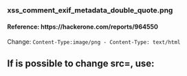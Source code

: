 <h1></h1>

<h3>xss_comment_exif_metadata_double_quote.png</h3>
<h4>Reference: <a>https://hackerone.com/reports/964550</a></h4>
<p>Change: <code>Content-Type:image/png - Content-Type: text/html </code></p>

<h2>If is possible to change src=, use:</h2>
<p><code></code></p>
